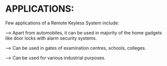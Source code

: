 # APPLICATIONS:

Few applications of a Remote Keyless System include:

--> Apart from automobiles, it can be used in majority of the home gadgets like door locks with alarm security systems.

--> Can be used in gates of examination centres, schools, colleges.

--> Can be used for various industrial purposes.


